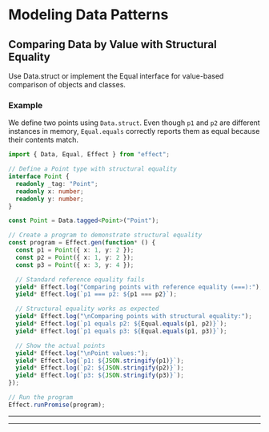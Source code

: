 # Modeling Data Patterns

## Comparing Data by Value with Structural Equality

Use Data.struct or implement the Equal interface for value-based comparison of objects and classes.

### Example

We define two points using `Data.struct`. Even though `p1` and `p2` are different instances in memory, `Equal.equals` correctly reports them as equal because their contents match.

```typescript
import { Data, Equal, Effect } from "effect";

// Define a Point type with structural equality
interface Point {
  readonly _tag: "Point";
  readonly x: number;
  readonly y: number;
}

const Point = Data.tagged<Point>("Point");

// Create a program to demonstrate structural equality
const program = Effect.gen(function* () {
  const p1 = Point({ x: 1, y: 2 });
  const p2 = Point({ x: 1, y: 2 });
  const p3 = Point({ x: 3, y: 4 });

  // Standard reference equality fails
  yield* Effect.log("Comparing points with reference equality (===):");
  yield* Effect.log(`p1 === p2: ${p1 === p2}`);

  // Structural equality works as expected
  yield* Effect.log("\nComparing points with structural equality:");
  yield* Effect.log(`p1 equals p2: ${Equal.equals(p1, p2)}`);
  yield* Effect.log(`p1 equals p3: ${Equal.equals(p1, p3)}`);

  // Show the actual points
  yield* Effect.log("\nPoint values:");
  yield* Effect.log(`p1: ${JSON.stringify(p1)}`);
  yield* Effect.log(`p2: ${JSON.stringify(p2)}`);
  yield* Effect.log(`p3: ${JSON.stringify(p3)}`);
});

// Run the program
Effect.runPromise(program);
```

---

---

